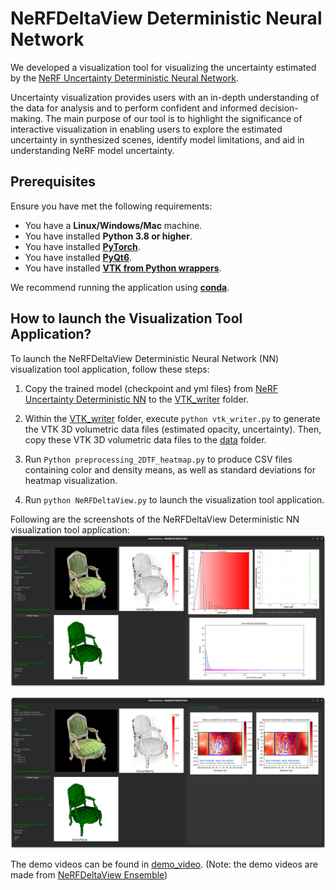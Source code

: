 # NeRFDeltaView Deterministic Neural Network

We developed a visualization tool for visualizing the uncertainty estimated by the [NeRF Uncertainty Deterministic Neural Network](https://github.com/CTW121/NeRF-Uncertainty-Deterministic-NN).

Uncertainty visualization provides users with an in-depth understanding of the data for analysis and to perform confident and informed decision-making. The main purpose of our tool is to highlight the significance of interactive visualization in enabling users to explore the estimated uncertainty in synthesized scenes, identify model limitations, and aid in understanding NeRF model uncertainty.

## Prerequisites

Ensure you have met the following requirements:
- You have a **Linux/Windows/Mac** machine.
- You have installed **Python 3.8 or higher**.
- You have installed [**PyTorch**](https://pytorch.org/).
- You have installed [**PyQt6**](https://doc.qt.io/qtforpython-6/).
- You have installed [**VTK from Python wrappers**](https://docs.vtk.org/en/latest/getting_started/index.html).

We recommend running the application using [**conda**](https://docs.conda.io/en/latest/).

## How to launch the Visualization Tool Application?

To launch the NeRFDeltaView Deterministic Neural Network (NN) visualization tool application, follow these steps:

1. Copy the trained model (checkpoint and yml files) from [NeRF Uncertainty Deterministic NN](https://github.com/CTW121/NeRF-Uncertainty-Deterministic-NN) to the [VTK_writer](https://github.com/CTW121/NeRFDeltaView-Deterministic-NN/tree/master/VTK_writer) folder.

2. Within the [VTK_writer](https://github.com/CTW121/NeRFDeltaView-Deterministic-NN/tree/master/VTK_writer) folder, execute `python vtk_writer.py` to generate the VTK 3D volumetric data files (estimated opacity, uncertainty). Then, copy these VTK 3D volumetric data files to the [data](https://github.com/CTW121/NeRFDeltaView-Deterministic-NN/tree/master/data) folder.

3. Run `Python preprocessing_2DTF_heatmap.py` to produce CSV files containing color and density means, as well as standard deviations for heatmap visualization.

4. Run `python NeRFDeltaView.py` to launch the visualization tool application.

Following are the screenshots of the NeRFDeltaView Deterministic NN visualization tool application:
![NeRFDeltaView_Deterministic_NN_A](https://github.com/CTW121/NeRFDeltaView-Deterministic-NN/blob/master/images/NeRFDeltaView__Uncertainty_Neural_Network_A.png)

![NeRFDeltaView_Deterministic_NN_B](https://github.com/CTW121/NeRFDeltaView-Deterministic-NN/blob/master/images/NeRFDeltaView__Uncertainty_Neural_Network_B.png)

The demo videos can be found in [demo_video](https://github.com/CTW121/NeRFDeltaView-Ensemble/tree/master/demo_video). (Note: the demo videos are made from [NeRFDeltaView Ensemble](https://github.com/CTW121/NeRFDeltaView-Ensemble))